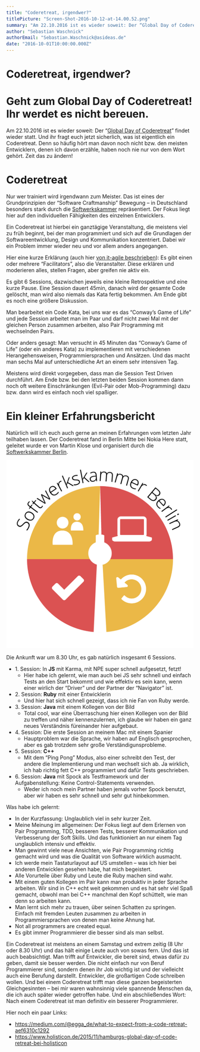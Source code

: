 ```yaml
---
title: "Coderetreat, irgendwer?"
titlePicture: "Screen-Shot-2016-10-12-at-14.00.52.png"
summary: "Am 22.10.2016 ist es wieder soweit: Der “Global Day of Coderetreat” findet wieder statt. Und ihr fragt euch jetzt sicherlich, was ist eigentlich ein Coderetreat. Denn so häufig hört man davon noch nicht bzw. den meisten Entwicklern, denen ich davon erzähle, haben noch nie nur von dem Wort gehört. Zeit das zu ändern!"
author: "Sebastian Waschnick"
authorEmail: "Sebastian.Waschnick@asideas.de"
date: "2016-10-01T10:00:00.000Z"
---
```

Coderetreat, irgendwer?
=======================

Geht zum Global Day of Coderetreat! Ihr werdet es nicht bereuen.
================================================================

Am 22.10.2016 ist es wieder soweit: Der “[Global Day of Coderetreat](http://globalday.coderetreat.org/)” findet wieder statt. Und ihr fragt euch jetzt sicherlich, was ist eigentlich ein Coderetreat. Denn so häufig hört man davon noch nicht bzw. den meisten Entwicklern, denen ich davon erzähle, haben noch nie nur von dem Wort gehört. Zeit das zu ändern!

Coderetreat
===========

Nur wer trainiert wird irgendwann zum Meister. Das ist eines der Grundprinzipien der “Software Craftmanship” Bewegung – in Deutschland besonders stark durch die [Softwerkskammer](https://www.softwerkskammer.org/) repräsentiert. Der Fokus liegt hier auf den individuellen Fähigkeiten des einzelnen Entwicklers.

Ein Coderetreat ist hierbei ein ganztägige Veranstaltung, die meistens viel zu früh beginnt, bei der man programmiert und sich auf die Grundlagen der Softwareentwicklung, Design und Kommunikation konzentriert. Dabei wir ein Problem immer wieder neu und vor allem anders angegangen.

Hier eine kurze Erklärung (auch hier [von it-agile beschrieben](https://www.it-agile.de/wissen/agiles-engineering/code-retreat/)): Es gibt einen oder mehrere “Facilitators”, also die Veranstalter. Diese erklären und moderieren alles, stellen Fragen, aber greifen nie aktiv ein.

Es gibt 6 Sessions, dazwischen jeweils eine kleine Retrospektive und eine kurze Pause. Eine Session dauert 45min, danach wird der gesamte Code gelöscht, man wird also niemals das Kata fertig bekommen. Am Ende gibt es noch eine größere Diskussion.

Man bearbeitet ein Code Kata, bei uns war es das “Conway’s Game of Life” und jede Session arbeitet man im Paar und darf nicht zwei Mal mit der gleichen Person zusammen arbeiten, also Pair Programming mit wechselnden Pairs.

Oder anders gesagt: Man versucht in 45 Minuten das “Conway’s Game of Life” (oder ein anderes Kata) zu implementieren mit verschiedenen Herangehensweisen, Programmiersprachen und Ansätzen. Und das macht man sechs Mal auf unterschiedliche Art an einem sehr intensiven Tag.

Meistens wird direkt vorgegeben, dass man die Session Test Driven durchführt. Am Ende bzw. bei den letzten beiden Session kommen dann noch oft weitere Einschränkungen (Evil-Pair oder Mob-Programming) dazu bzw. dann wird es einfach noch viel spaßiger.

Ein kleiner Erfahrungsbericht
=============================

Natürlich will ich euch auch gerne an meinen Erfahrungen vom letzten Jahr teilhaben lassen. Der Coderetreat fand in Berlin Mitte bei Nokia Here statt, geleitet wurde er von Martin Klose und organisiert durch die [Softwerkskammer Berlin](https://www.softwerkskammer.org/groups/berlin).

![swk](swk.png)

Die Ankunft war um 8.30 Uhr, es gab natürlich insgesamt 6 Sessions.

*   1\. Session: In **JS** mit Karma, mit NPE super schnell aufgesetzt, fetzt!
    *   Hier habe ich gelernt, wie man auch bei JS sehr schnell und einfach Tests an den Start bekommt und wie effektiv es sein kann, wenn einer wirlich der “Driver” und der Partner der “Navigator” ist.
*   2\. Session: **Ruby** mit einer Entwicklerin
    *   Und hier hat sich schnell gezeigt, dass ich nie Fan von Ruby werde.
*   3\. Session: **Java** mit einem Kollegen von der Bild
    *   Total cool, war eine Überraschung hier einen Kollegen von der Bild zu treffen und näher kennenzulernen, ich glaube wir haben ein ganz neues Verständnis füreinander hier aufgebaut.
*   4\. Session: Die erste Session an meinem Mac mit einem Spanier
    *   Hauptproblem war die Sprache, wir haben auf Englisch gesprochen, aber es gab trotzdem sehr große Verständigunsprobleme.
*   5\. Session: **C++**
    *   Mit dem “Ping Pong” Modus, also einer schreibt den Test, der andere die Implementierung und man wechselt sich ab. Ja wirklich, ich hab richtig fett C++ programmiert und dafür Tests geschrieben.
*   6\. Session: **Java** mit Spock als Testframework und der Aufgabenstellung: Keine Control-Statements verwenden.
    *   Weder ich noch mein Partner haben jemals vorher Spock benutzt, aber wir haben es sehr schnell und sehr gut hinbekommen.

Was habe ich gelernt:

*   In der Kurzfassung: Unglaublich viel in sehr kurzer Zeit.
*   Meine Meinung im allgemeinen: Der Fokus liegt auf dem Erlernen von Pair Programming, TDD, besseren Tests, besserer Kommunikation und Verbesserung der Soft Skills. Und das funktioniert an nur einem Tag unglaublich intensiv und effektiv.
*   Man gewinnt viele neue Ansichten, wie Pair Programming richtig gemacht wird und was die Qualität von Software wirklich ausmacht.
*   Ich werde mein Tastaturlayout auf US umstellen – was ich hier bei anderen Entwicklen gesehen habe, hat mich begeistert.
*   Alle Vorurteile über Ruby und Leute die Ruby machen sind wahr.
*   Mit einem guten Kollegen im Pair kann man produktiv in jeder Sprache arbeiten. Wir sind in C++ echt weit gekommen und es hat sehr viel Spaß gemacht, obwohl man bei C++ manchmal den Kopf schüttelt, wie man denn so arbeiten kann.
*   Man lernt sich mehr zu trauen, über seinen Schatten zu springen. Einfach mit fremden Leuten zusammen zu arbeiten in Programmiersprachen von denen man keine Ahnung hat.
*   Not all programmers are created equal.
*   Es gibt immer Programmierer die besser sind als man selbst.

Ein Coderetreat ist meistens an einem Samstag und extrem zeitig (8 Uhr oder 8.30 Uhr) und das hält einige Leute auch von sowas fern. Und das ist auch beabsichtigt. Man trifft auf Entwickler, die bereit sind, etwas dafür zu geben, damit sie besser werden. Die nicht einfach nur von Beruf Programmierer sind, sondern denen ihr Job wichtig ist und der vielleicht auch eine Berufung darstellt. Entwickler, die großartigen Code schreiben wollen. Und bei einem Coderetreat trifft man diese ganzen begeisterten Gleichgesinnten – bei mir waren wahnsinnig viele spannende Menschen da, die ich auch später wieder getroffen habe. Und ein abschließendes Wort: Nach einem Coderetreat ist man definitiv ein besserer Programmierer.

Hier noch ein paar Links:

*   https://medium.com/@egga_de/what-to-expect-from-a-code-retreat-aef6310c1292
*   https://www.holisticon.de/2015/11/hamburgs-global-day-of-code-retreat-bei-holisticon